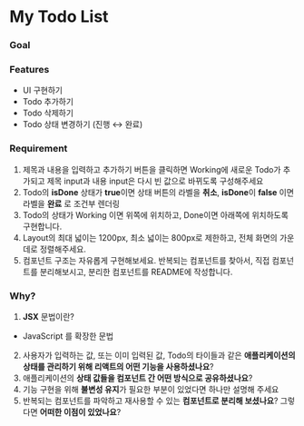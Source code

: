# My Todo List

### Goal
### Features
* UI 구현하기
* Todo 추가하기
* Todo 삭제하기
* Todo 상태 변경하기 (진행 ↔ 완료)

### Requirement
1. 제목과 내용을 입력하고 추가하기 버튼을 클릭하면 Working에 새로운 Todo가 추가되고 제목 input과 내용 input은 다시 빈 값으로 바뀌도록 구성해주세요
2. Todo의 **isDone** 상태가 **true**이면 상태 버튼의 라벨을 **취소**, **isDone**이 **false** 이면 라벨을 **완료** 로 조건부 렌더링
3. Todo의 상태가 Working 이면 위쪽에 위치하고, Done이면 아래쪽에 위치하도록 구현합니다.
4. Layout의 최대 넓이는 1200px, 최소 넓이는 800px로 제한하고, 전체 화면의 가운데로 정렬해주세요.
5. 컴포넌트 구조는 자유롭게 구현해보세요. 반복되는 컴포넌트를 찾아서, 직접 컴포넌트를 분리해보시고, 분리한 컴포넌트를 README에 작성합니다.

### Why?
1. **JSX** 문법이란?
* JavaScript 를 확장한 문법
2. 사용자가 입력하는 값, 또는 이미 입력된 값, Todo의 타이들과 같은 **애플리케이션의 상태를 관리하기 위해 리액트의 어떤 기능을 사용하셨나요**?
3. 애플리케이션의 **상태 값들을 컴포넌트 간 어떤 방식으로 공유하셨나요**?
4. 기능 구현을 위해 **불변성 유지**가 필요한 부분이 있었다면 하나만 설명해 주세요
5. 반복되는 컴포넌트를 파악하고 재사용할 수 있는 **컴포넌트로 분리해 보셨나요**? 그렇다면 **어떠한 이점이 있었나요**?